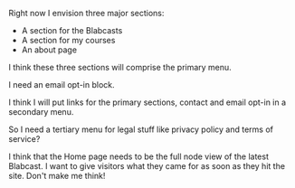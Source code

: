 Right now I envision three major sections:
* A section for the Blabcasts
* A section for my courses
* An about page

I think these three sections will comprise the primary menu.

I need an email opt-in block.

I think I will put links for the primary sections, contact and email opt-in in a secondary menu.

So I need a tertiary menu for legal stuff like privacy policy and terms of service?

I think that the Home page needs to be the full node view of the latest Blabcast. I want to give visitors what they came for as soon as they hit the site. Don't make me think!
